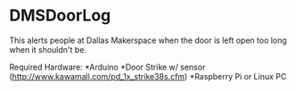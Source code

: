 DMSDoorLog
==========

This alerts people at Dallas Makerspace when the door is left open too long when it shouldn't be.

Required Hardware:
*Arduino 
*Door Strike w/ sensor (http://www.kawamall.com/pd_1x_strike38s.cfm)
*Raspberry Pi or Linux PC
